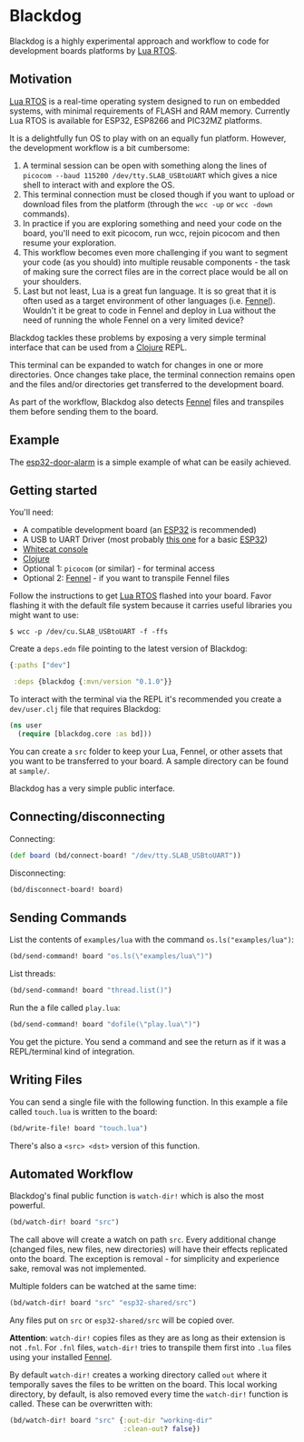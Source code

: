 [lua-rtos]: https://github.com/whitecatboard/Lua-RTOS-ESP32
[whitecat]: https://github.com/whitecatboard/whitecat-console
[fennel]: https://fennel-lang.org/
[clojure]: https://clojure.org/
[esp32-door-alarm]: https://github.com/luchiniatwork/esp32-door-alarm
[esp32]: http://esp32.net/
[usb-uart]: https://www.silabs.com/products/development-tools/software/usb-to-uart-bridge-vcp-drivers

# Blackdog

Blackdog is a highly experimental approach and workflow to code for
development boards platforms by [Lua RTOS][lua-rtos].

## Motivation

[Lua RTOS][lua-rtos] is a real-time operating system designed to run
on embedded systems, with minimal requirements of FLASH and RAM
memory. Currently Lua RTOS is available for ESP32, ESP8266 and PIC32MZ
platforms.

It is a delightfully fun OS to play with on an equally fun
platform. However, the development workflow is a bit cumbersome:

1. A terminal session can be open with something along the lines of
  `picocom --baud 115200 /dev/tty.SLAB_USBtoUART` which gives a nice
  shell to interact with and explore the OS.
2. This terminal connection must be closed though if you want to
   upload or download files from the platform (through the `wcc -up`
   or `wcc -down` commands).
3. In practice if you are exploring something and need your code on
   the board, you'll need to exit picocom, run wcc, rejoin picocom and
   then resume your exploration.
4. This workflow becomes even more challenging if you want to segment
   your code (as you should) into multiple reusable components - the
   task of making sure the correct files are in the correct place
   would be all on your shoulders.
5. Last but not least, Lua is a great fun language. It is so great
   that it is often used as a target environment of other languages
   (i.e. [Fennel][fennel]). Wouldn't it be great to code in Fennel and
   deploy in Lua without the need of running the whole Fennel on a
   very limited device?

Blackdog tackles these problems by exposing a very simple terminal
interface that can be used from a [Clojure][clojure] REPL.

This terminal can be expanded to watch for changes in one or more
directories. Once changes take place, the terminal connection remains
open and the files and/or directories get transferred to the
development board.

As part of the workflow, Blackdog also detects [Fennel][fennel] files
and transpiles them before sending them to the board.

## Example

The [esp32-door-alarm][esp32-door-alarm] is a simple example of what
can be easily achieved.

## Getting started

You'll need:

- A compatible development board (an [ESP32][esp32] is recommended)
- A USB to UART Driver (most probably [this one][usb-uart] for a basic
  [ESP32][esp32])
- [Whitecat console][whitecat]
- [Clojure][clojure]
- Optional 1: `picocom` (or similar) - for terminal access
- Optional 2: [Fennel][fennel] - if you want to transpile Fennel files

Follow the instructions to get [Lua RTOS][lua-rtos] flashed into your
board. Favor flashing it with the default file system because it
carries useful libraries you might want to use:

``` shell
$ wcc -p /dev/cu.SLAB_USBtoUART -f -ffs
```

Create a `deps.edn` file pointing to the latest version of Blackdog:

``` clojure
{:paths ["dev"]

 :deps {blackdog {:mvn/version "0.1.0"}}
```

To interact with the terminal via the REPL it's recommended you create
a `dev/user.clj` file that requires Blackdog:

``` clojure
(ns user
  (require [blackdog.core :as bd]))
```

You can create a `src` folder to keep your Lua, Fennel, or other
assets that you want to be transferred to your board. A sample
directory can be found at `sample/`.

Blackdog has a very simple public interface.

## Connecting/disconnecting

Connecting:

``` clojure
(def board (bd/connect-board! "/dev/tty.SLAB_USBtoUART"))
```

Disconnecting:

``` clojure
(bd/disconnect-board! board)
```

## Sending Commands

List the contents of `examples/lua` with the command `os.ls("examples/lua")`:

``` clojure
(bd/send-command! board "os.ls(\"examples/lua\")")
```

List threads:

``` clojure
(bd/send-command! board "thread.list()")
```

Run the a file called `play.lua`:

``` clojure
(bd/send-command! board "dofile(\"play.lua\")")
```

You get the picture. You send a command and see the return as if it
was a REPL/terminal kind of integration.

## Writing Files

You can send a single file with the following function. In this
example a file called `touch.lua` is written to the board:

``` clojure
(bd/write-file! board "touch.lua")
```

There's also a `<src> <dst>` version of this function.

## Automated Workflow

Blackdog's final public function is `watch-dir!` which is also the
most powerful.

``` clojure
(bd/watch-dir! board "src")
```

The call above will create a watch on path `src`. Every additional
change (changed files, new files, new directories) will have their
effects replicated onto the board. The exception is removal - for
simplicity and experience sake, removal was not implemented.

Multiple folders can be watched at the same time:

``` clojure
(bd/watch-dir! board "src" "esp32-shared/src")
```

Any files put on `src` or `esp32-shared/src` will be copied over.

**Attention**: `watch-dir!` copies files as they are as long as their
extension is not `.fnl`. For `.fnl` files, `watch-dir!` tries to
transpile them first into `.lua` files using your installed
[Fennel][fennel].

By default `watch-dir!` creates a working directory called `out` where
it temporally saves the files to be written on the board. This local
working directory, by default, is also removed every time the
`watch-dir!` function is called. These can be overwritten with:

``` clojure
(bd/watch-dir! board "src" {:out-dir "working-dir"
                            :clean-out? false})
```
